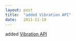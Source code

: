 ```yaml
---
layout: post
title:  "added Vibration API"
date:   2011-11-19
---
```


added <a href="http://www.w3.org/TR/vibration/">Vibration API</a>